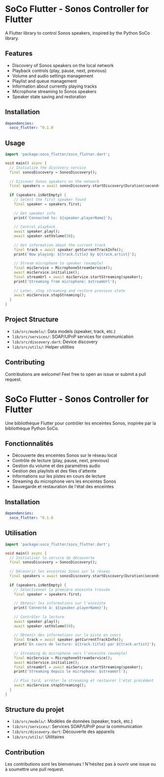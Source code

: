 # SoCo Flutter - Sonos Controller for Flutter

A Flutter library to control Sonos speakers, inspired by the Python SoCo library.

## Features

- Discovery of Sonos speakers on the local network
- Playback controls (play, pause, next, previous)
- Volume and audio settings management
- Playlist and queue management
- Information about currently playing tracks
- Microphone streaming to Sonos speakers
- Speaker state saving and restoration

## Installation

```yaml
dependencies:
  soco_flutter: ^0.1.0
```

## Usage

```dart
import 'package:soco_flutter/soco_flutter.dart';

void main() async {
  // Initialize the discovery service
  final sonosDiscovery = SonosDiscovery();
  
  // Discover Sonos speakers on the network
  final speakers = await sonosDiscovery.startDiscovery(Duration(seconds: 5));
  
  if (speakers.isNotEmpty) {
    // Select the first speaker found
    final speaker = speakers.first;
    
    // Get speaker info
    print('Connected to: ${speaker.playerName}');
    
    // Control playback
    await speaker.play();
    await speaker.setVolume(50);
    
    // Get information about the current track
    final track = await speaker.getCurrentTrackInfo();
    print('Now playing: ${track.title} by ${track.artist}');
    
    // Stream microphone to speaker (example)
    final micService = MicrophoneStreamService();
    await micService.initialize();
    final streamUrl = await micService.startStreaming(speaker);
    print('Streaming from microphone: $streamUrl');
    
    // Later, stop streaming and restore previous state
    await micService.stopStreaming();
  }
}
```

## Project Structure

- `lib/src/models/`: Data models (speaker, track, etc.)
- `lib/src/services/`: SOAP/UPnP services for communication
- `lib/src/discovery.dart`: Device discovery
- `lib/src/utils/`: Helper utilities

## Contributing

Contributions are welcome! Feel free to open an issue or submit a pull request.

# SoCo Flutter - Sonos Controller for Flutter

Une bibliothèque Flutter pour contrôler les enceintes Sonos, inspirée par la bibliothèque Python SoCo.

## Fonctionnalités

- Découverte des enceintes Sonos sur le réseau local
- Contrôle de lecture (play, pause, next, previous)
- Gestion du volume et des paramètres audio
- Gestion des playlists et des files d'attente
- Informations sur les pistes en cours de lecture
- Streaming du microphone vers les enceintes Sonos
- Sauvegarde et restauration de l'état des enceintes

## Installation

```yaml
dependencies:
  soco_flutter: ^0.1.0
```

## Utilisation

```dart
import 'package:soco_flutter/soco_flutter.dart';

void main() async {
  // Initialiser le service de découverte
  final sonosDiscovery = SonosDiscovery();
  
  // Découvrir les enceintes Sonos sur le réseau
  final speakers = await sonosDiscovery.startDiscovery(Duration(seconds: 5));
  
  if (speakers.isNotEmpty) {
    // Sélectionner la première enceinte trouvée
    final speaker = speakers.first;
    
    // Obtenir les informations sur l'enceinte
    print('Connecté à: ${speaker.playerName}');
    
    // Contrôler la lecture
    await speaker.play();
    await speaker.setVolume(50);
    
    // Obtenir des informations sur la piste en cours
    final track = await speaker.getCurrentTrackInfo();
    print('En cours de lecture: ${track.title} par ${track.artist}');
    
    // Streaming du microphone vers l'enceinte (exemple)
    final micService = MicrophoneStreamService();
    await micService.initialize();
    final streamUrl = await micService.startStreaming(speaker);
    print('Streaming depuis le microphone: $streamUrl');
    
    // Plus tard, arrêter le streaming et restaurer l'état précédent
    await micService.stopStreaming();
  }
}
```

## Structure du projet

- `lib/src/models/`: Modèles de données (speaker, track, etc.)
- `lib/src/services/`: Services SOAP/UPnP pour la communication
- `lib/src/discovery.dart`: Découverte des appareils
- `lib/src/utils/`: Utilitaires

## Contribution

Les contributions sont les bienvenues ! N'hésitez pas à ouvrir une issue ou à soumettre une pull request.



